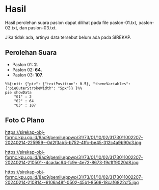 # Hasil

Hasil perolehan suara paslon dapat dilihat pada file paslon-01.txt, paslon-02.txt, dan paslon-03.txt.

Jika tidak ada, artinya data tersebut belum ada pada SIREKAP.

## Perolehan Suara

 * Paslon 01: **2**.
 * Paslon 02: **64**.
 * Paslon 03: **107**.

```mermaid
%%{init: {"pie": {"textPosition": 0.5}, "themeVariables": {"pieOuterStrokeWidth": "5px"}} }%%
pie showData
    "01" : 2
    "02" : 64
    "03" : 107
```
## Foto C Plano

https://sirekap-obj-formc.kpu.go.id/8ac9/pemilu/ppwp/31/73/01/10/02/3173011002207-20240214-225959--0d2f3ab5-b752-4ffc-be45-312c4a9b90c3.jpg

https://sirekap-obj-formc.kpu.go.id/8ac9/pemilu/ppwp/31/73/01/10/02/3173011002207-20240214-210501--4cadac64-fc9e-4e72-8673-f9c1ff9020d8.jpg

https://sirekap-obj-formc.kpu.go.id/8ac9/pemilu/ppwp/31/73/01/10/02/3173011002207-20240214-210814--9106a48f-0502-45b1-8568-18caf6822cf5.jpg
